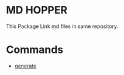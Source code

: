 <!-- MD_HOPPER: CONFIG: -->

# MD HOPPER

This Package Link md files in same repository.

# Commands

<!-- MD_HOPPER: LINK_NEXT_LINE:
id: generate-command
inline: true
-->

- [generate][md_hopper:generate-command]

<!-- MD_HOPPER: BEGIN_DEFINE_LINKS: -->

[md_hopper:generate-command]: ./src/cli/commands/generate/README.md 'GENERATE COMMAND'

<!-- MD_HOPPER: END_DEFINE_LINKS: -->
